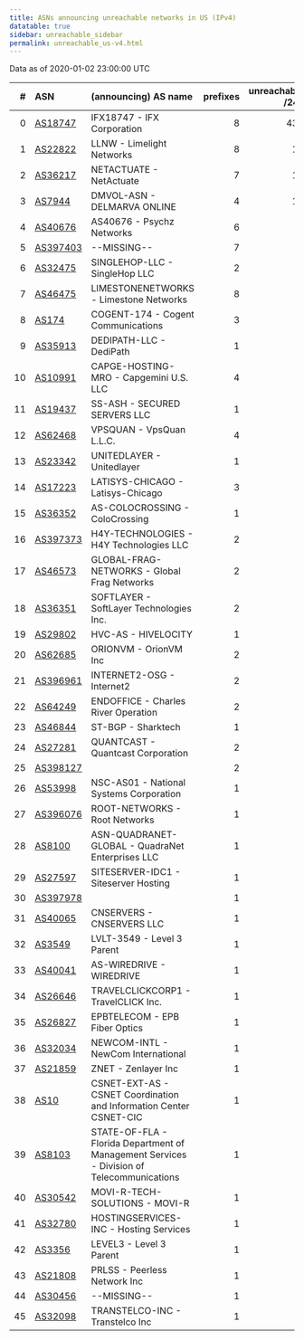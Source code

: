 ```yaml
---
title: ASNs announcing unreachable networks in US (IPv4)
datatable: true
sidebar: unreachable_sidebar
permalink: unreachable_us-v4.html
---
```


Data as of 2020-01-02 23:00:00 UTC


<div class="datatable-begin"></div>

|   # | ASN                                      | (announcing) AS name                                                                      |   prefixes |   unreachable /24s |
|----:|:-----------------------------------------|:------------------------------------------------------------------------------------------|-----------:|-------------------:|
|   0 | [AS18747](unreachable_AS18747-v4.html)   | IFX18747 - IFX Corporation                                                                |          8 |                432 |
|   1 | [AS22822](unreachable_AS22822-v4.html)   | LLNW - Limelight Networks                                                                 |          8 |                 15 |
|   2 | [AS36217](unreachable_AS36217-v4.html)   | NETACTUATE - NetActuate                                                                   |          7 |                 14 |
|   3 | [AS7944](unreachable_AS7944-v4.html)     | DMVOL-ASN - DELMARVA ONLINE                                                               |          4 |                 10 |
|   4 | [AS40676](unreachable_AS40676-v4.html)   | AS40676 - Psychz Networks                                                                 |          6 |                  9 |
|   5 | [AS397403](unreachable_AS397403-v4.html) | --MISSING--                                                                               |          7 |                  9 |
|   6 | [AS32475](unreachable_AS32475-v4.html)   | SINGLEHOP-LLC - SingleHop LLC                                                             |          2 |                  8 |
|   7 | [AS46475](unreachable_AS46475-v4.html)   | LIMESTONENETWORKS - Limestone Networks                                                    |          8 |                  8 |
|   8 | [AS174](unreachable_AS174-v4.html)       | COGENT-174 - Cogent Communications                                                        |          3 |                  6 |
|   9 | [AS35913](unreachable_AS35913-v4.html)   | DEDIPATH-LLC - DediPath                                                                   |          1 |                  4 |
|  10 | [AS10991](unreachable_AS10991-v4.html)   | CAPGE-HOSTING-MRO - Capgemini U.S. LLC                                                    |          4 |                  4 |
|  11 | [AS19437](unreachable_AS19437-v4.html)   | SS-ASH - SECURED SERVERS LLC                                                              |          1 |                  4 |
|  12 | [AS62468](unreachable_AS62468-v4.html)   | VPSQUAN - VpsQuan L.L.C.                                                                  |          4 |                  4 |
|  13 | [AS23342](unreachable_AS23342-v4.html)   | UNITEDLAYER - Unitedlayer                                                                 |          1 |                  4 |
|  14 | [AS17223](unreachable_AS17223-v4.html)   | LATISYS-CHICAGO - Latisys-Chicago                                                         |          3 |                  4 |
|  15 | [AS36352](unreachable_AS36352-v4.html)   | AS-COLOCROSSING - ColoCrossing                                                            |          1 |                  4 |
|  16 | [AS397373](unreachable_AS397373-v4.html) | H4Y-TECHNOLOGIES - H4Y Technologies LLC                                                   |          2 |                  2 |
|  17 | [AS46573](unreachable_AS46573-v4.html)   | GLOBAL-FRAG-NETWORKS - Global Frag Networks                                               |          2 |                  2 |
|  18 | [AS36351](unreachable_AS36351-v4.html)   | SOFTLAYER - SoftLayer Technologies Inc.                                                   |          2 |                  2 |
|  19 | [AS29802](unreachable_AS29802-v4.html)   | HVC-AS - HIVELOCITY                                                                       |          1 |                  2 |
|  20 | [AS62685](unreachable_AS62685-v4.html)   | ORIONVM - OrionVM Inc                                                                     |          2 |                  2 |
|  21 | [AS396961](unreachable_AS396961-v4.html) | INTERNET2-OSG - Internet2                                                                 |          2 |                  2 |
|  22 | [AS64249](unreachable_AS64249-v4.html)   | ENDOFFICE - Charles River Operation                                                       |          2 |                  2 |
|  23 | [AS46844](unreachable_AS46844-v4.html)   | ST-BGP - Sharktech                                                                        |          1 |                  2 |
|  24 | [AS27281](unreachable_AS27281-v4.html)   | QUANTCAST - Quantcast Corporation                                                         |          2 |                  2 |
|  25 | [AS398127](unreachable_AS398127-v4.html) |                                                                                           |          2 |                  2 |
|  26 | [AS53998](unreachable_AS53998-v4.html)   | NSC-AS01 - National Systems Corporation                                                   |          1 |                  1 |
|  27 | [AS396076](unreachable_AS396076-v4.html) | ROOT-NETWORKS - Root Networks                                                             |          1 |                  1 |
|  28 | [AS8100](unreachable_AS8100-v4.html)     | ASN-QUADRANET-GLOBAL - QuadraNet Enterprises LLC                                          |          1 |                  1 |
|  29 | [AS27597](unreachable_AS27597-v4.html)   | SITESERVER-IDC1 - Siteserver Hosting                                                      |          1 |                  1 |
|  30 | [AS397978](unreachable_AS397978-v4.html) |                                                                                           |          1 |                  1 |
|  31 | [AS40065](unreachable_AS40065-v4.html)   | CNSERVERS - CNSERVERS LLC                                                                 |          1 |                  1 |
|  32 | [AS3549](unreachable_AS3549-v4.html)     | LVLT-3549 - Level 3 Parent                                                                |          1 |                  1 |
|  33 | [AS40041](unreachable_AS40041-v4.html)   | AS-WIREDRIVE - WIREDRIVE                                                                  |          1 |                  1 |
|  34 | [AS26646](unreachable_AS26646-v4.html)   | TRAVELCLICKCORP1 - TravelCLICK Inc.                                                       |          1 |                  1 |
|  35 | [AS26827](unreachable_AS26827-v4.html)   | EPBTELECOM - EPB Fiber Optics                                                             |          1 |                  1 |
|  36 | [AS32034](unreachable_AS32034-v4.html)   | NEWCOM-INTL - NewCom International                                                        |          1 |                  1 |
|  37 | [AS21859](unreachable_AS21859-v4.html)   | ZNET - Zenlayer Inc                                                                       |          1 |                  1 |
|  38 | [AS10](unreachable_AS10-v4.html)         | CSNET-EXT-AS - CSNET Coordination and Information Center CSNET-CIC                        |          1 |                  1 |
|  39 | [AS8103](unreachable_AS8103-v4.html)     | STATE-OF-FLA - Florida Department of Management Services - Division of Telecommunications |          1 |                  1 |
|  40 | [AS30542](unreachable_AS30542-v4.html)   | MOVI-R-TECH-SOLUTIONS - MOVI-R                                                            |          1 |                  1 |
|  41 | [AS32780](unreachable_AS32780-v4.html)   | HOSTINGSERVICES-INC - Hosting Services                                                    |          1 |                  1 |
|  42 | [AS3356](unreachable_AS3356-v4.html)     | LEVEL3 - Level 3 Parent                                                                   |          1 |                  1 |
|  43 | [AS21808](unreachable_AS21808-v4.html)   | PRLSS - Peerless Network Inc                                                              |          1 |                  1 |
|  44 | [AS30456](unreachable_AS30456-v4.html)   | --MISSING--                                                                               |          1 |                  1 |
|  45 | [AS32098](unreachable_AS32098-v4.html)   | TRANSTELCO-INC - Transtelco Inc                                                           |          1 |                  1 |

<div class="datatable-end"></div>